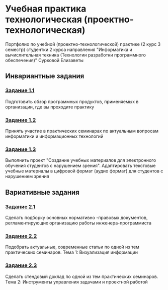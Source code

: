 # Учебная практика технологическая (проектно-технологическая) 
Портфолио по учебной (проектно-технологической) практике (2 курс 3 семестр) студентки 2 курса направления "Информатика и вычислительная техника (Технологии разработки программного обеспечения)" Сурковой Елизаветы

## Инвариантные задания

### [Задание 1.1](https://github.com/surkovaes/practice-3-semester/blob/master/%D0%97%D0%B0%D0%B4%D0%B0%D0%BD%D0%B8%D0%B5%201.1.pdf)
Подготовить  обзор программных продуктов, применяемых в организации, где вы проходите практику

### [Задание 1.2](https://github.com/surkovaes/practice-3-semester/blob/master/%D0%97%D0%B0%D0%B4%D0%B0%D0%BD%D0%B8%D0%B5%201.2.pdf)
Принять участие в практических семинарах по актуальным вопросам информатики и информационных технологий

### [Задание 1.3](https://github.com/surkovaes/practice-3-semester/blob/master/%D0%97%D0%B0%D0%B4%D0%B0%D0%BD%D0%B8%D0%B5%201.3.md)
Выполнить проект "Создание учебных материалов для электронного обучения студентов с нарушением зрения". Адаптировать текстовые учебные материалы в цифровой формат (аудио формат) для студентов с нарушением зрения

## Вариативные задания

### [Задание 2.1](https://github.com/surkovaes/practice-3-semester/blob/master/%D0%97%D0%B0%D0%B4%D0%B0%D0%BD%D0%B8%D0%B5%202.1.pdf)
Сделать подборку основных нормативно -правовых документов, регламентирующих организацию работы инженера-программиста


### [Задание 2.2](https://github.com/surkovaes/practice-3-semester/blob/master/%D0%97%D0%B0%D0%B4%D0%B0%D0%BD%D0%B8%D0%B5%202.2.pdf)
Подобрать актуальные, современные статьи по одной из тем практических семинаров. Тема 1: Визуализация информации

### [Задание 2.3](https://github.com/surkovaes/practice-3-semester/blob/master/%D0%97%D0%B0%D0%B4%D0%B0%D0%BD%D0%B8%D0%B5%202.3.pdf)
Сделать стендовый доклад по одной из тем практических семинаров. Тема 2: Инструменты управления задачами и проектной работой

